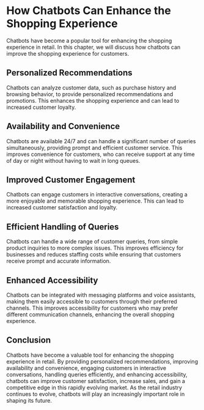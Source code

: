 How Chatbots Can Enhance the Shopping Experience
======================================================================================

Chatbots have become a popular tool for enhancing the shopping experience in retail. In this chapter, we will discuss how chatbots can improve the shopping experience for customers.

Personalized Recommendations
----------------------------

Chatbots can analyze customer data, such as purchase history and browsing behavior, to provide personalized recommendations and promotions. This enhances the shopping experience and can lead to increased customer loyalty.

Availability and Convenience
----------------------------

Chatbots are available 24/7 and can handle a significant number of queries simultaneously, providing prompt and efficient customer service. This improves convenience for customers, who can receive support at any time of day or night without having to wait in long queues.

Improved Customer Engagement
----------------------------

Chatbots can engage customers in interactive conversations, creating a more enjoyable and memorable shopping experience. This can lead to increased customer satisfaction and loyalty.

Efficient Handling of Queries
-----------------------------

Chatbots can handle a wide range of customer queries, from simple product inquiries to more complex issues. This improves efficiency for businesses and reduces staffing costs while ensuring that customers receive prompt and accurate information.

Enhanced Accessibility
----------------------

Chatbots can be integrated with messaging platforms and voice assistants, making them easily accessible to customers through their preferred channels. This improves accessibility for customers who may prefer different communication channels, enhancing the overall shopping experience.

Conclusion
----------

Chatbots have become a valuable tool for enhancing the shopping experience in retail. By providing personalized recommendations, improving availability and convenience, engaging customers in interactive conversations, handling queries efficiently, and enhancing accessibility, chatbots can improve customer satisfaction, increase sales, and gain a competitive edge in this rapidly evolving market. As the retail industry continues to evolve, chatbots will play an increasingly important role in shaping its future.
